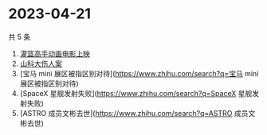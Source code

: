 # 2023-04-21

共 5 条

<!-- BEGIN -->
<!-- 最后更新时间 Fri Apr 21 2023 10:04:07 GMT+0800 (China Standard Time) -->

1. [灌篮高手动画电影上映](https://www.zhihu.com/search?q=灌篮高手动画电影上映)
1. [山科大伤人案](https://www.zhihu.com/search?q=山科大伤人案)
1. [宝马 mini 展区被指区别对待](https://www.zhihu.com/search?q=宝马 mini
   展区被指区别对待)
1. [SpaceX 星舰发射失败](https://www.zhihu.com/search?q=SpaceX 星舰发射失败)
1. [ASTRO 成员文彬去世](https://www.zhihu.com/search?q=ASTRO 成员文彬去世)

<!-- END -->
